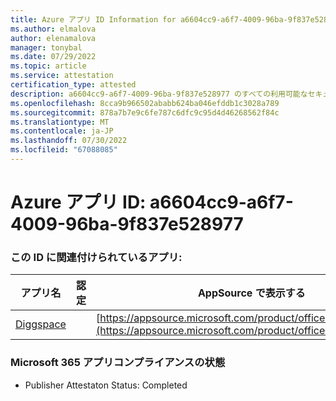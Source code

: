 ```yaml
---
title: Azure アプリ ID Information for a6604cc9-a6f7-4009-96ba-9f837e528977
ms.author: elmalova
author: elenamalova
manager: tonybal
ms.date: 07/29/2022
ms.topic: article
ms.service: attestation
certification_type: attested
description: a6604cc9-a6f7-4009-96ba-9f837e528977 のすべての利用可能なセキュリティとコンプライアンス情報。
ms.openlocfilehash: 8cca9b966502ababb624ba046efddb1c3028a789
ms.sourcegitcommit: 878a7b7e9c6fe787c6dfc9c95d4d46268562f84c
ms.translationtype: MT
ms.contentlocale: ja-JP
ms.lasthandoff: 07/30/2022
ms.locfileid: "67088085"
---
```

# <a name="azure-app-id-a6604cc9-a6f7-4009-96ba-9f837e528977"></a>Azure アプリ ID: a6604cc9-a6f7-4009-96ba-9f837e528977


### <a name="apps-associated-with-this-id"></a>この ID に関連付けられているアプリ:
| **アプリ名** | **認定** | **AppSource で表示する** |
|--------------|---------------|-----------------------|
| [Diggspace](../forward/WA200004347.md) |  | [https://appsource.microsoft.com/product/office/WA200004347](https://appsource.microsoft.com/product/office/WA200004347) |

### <a name="microsoft-365-app-compliance-status"></a>Microsoft 365 アプリコンプライアンスの状態
- Publisher Attestaton Status: Completed
